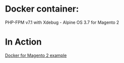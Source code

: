 # Docker container:

PHP-FPM v7.1 with Xdebug - Alpine OS 3.7 for Magento 2

# In Action
[Docker for Magento 2 example](https://github.com/sonbui00/docker-m2-example)

